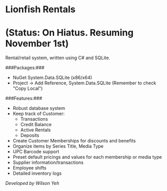 Lionfish Rentals
=================
(Status: On Hiatus. Resuming November 1st)
=================

Rental/retail system, written using C# and SQLite.

###Packages:###

  * NuGet System.Data.SQLite (x86/x64)
  * Project -> Add Reference, System.Data.SQLite (Remember to check "Copy Local")

###Features:###

  * Robust database system
  * Keep track of Customer:
    * Transactions
    * Credit Balance
    * Active Rentals
    * Deposits
  * Create Customer Memberships for discounts and benefits
  * Organize items by Series Title, Media Type
  * UPC Barcode support
  * Preset default pricings and values for each membership or media type
  * Supplier information/transactions
  * Employee shifts
  * Detailed inventory logs

*Developed by Wilson Yeh*
